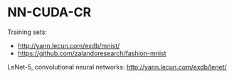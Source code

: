 # NN-CUDA-CR

Training sets:
- http://yann.lecun.com/exdb/mnist/
- https://github.com/zalandoresearch/fashion-mnist


LeNet-5, convolutional neural networks: 
http://yann.lecun.com/exdb/lenet/
